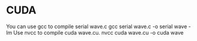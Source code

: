 # CUDA

You can use gcc to compile serial wave.c
    gcc serial wave.c -o serial wave -lm
Use nvcc to compile cuda wave.cu.
    nvcc cuda wave.cu -o cuda wave